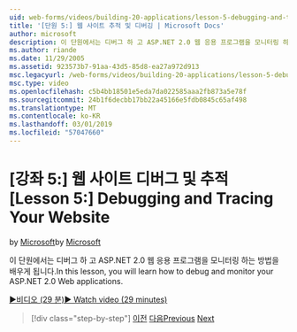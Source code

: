 ```yaml
---
uid: web-forms/videos/building-20-applications/lesson-5-debugging-and-tracing-your-website
title: '[단원 5:] 웹 사이트 추적 및 디버깅 | Microsoft Docs'
author: microsoft
description: 이 단원에서는 디버그 하 고 ASP.NET 2.0 웹 응용 프로그램을 모니터링 하는 방법을 배우게 됩니다.
ms.author: riande
ms.date: 11/29/2005
ms.assetid: 923573b7-91aa-43d5-85d8-ea27a972d913
msc.legacyurl: /web-forms/videos/building-20-applications/lesson-5-debugging-and-tracing-your-website
msc.type: video
ms.openlocfilehash: c5b4bb18501e5eda7da022585aaa2fb873a5e78f
ms.sourcegitcommit: 24b1f6decbb17bb22a45166e5fdb0845c65af498
ms.translationtype: MT
ms.contentlocale: ko-KR
ms.lasthandoff: 03/01/2019
ms.locfileid: "57047660"
---
```

<a name="lesson-5-debugging-and-tracing-your-website"></a><span data-ttu-id="87119-103">[강좌 5:] 웹 사이트 디버그 및 추적</span><span class="sxs-lookup"><span data-stu-id="87119-103">[Lesson 5:] Debugging and Tracing Your Website</span></span>
====================
<span data-ttu-id="87119-104">by [Microsoft](https://github.com/microsoft)</span><span class="sxs-lookup"><span data-stu-id="87119-104">by [Microsoft](https://github.com/microsoft)</span></span>

<span data-ttu-id="87119-105">이 단원에서는 디버그 하 고 ASP.NET 2.0 웹 응용 프로그램을 모니터링 하는 방법을 배우게 됩니다.</span><span class="sxs-lookup"><span data-stu-id="87119-105">In this lesson, you will learn how to debug and monitor your ASP.NET 2.0 Web applications.</span></span>

[<span data-ttu-id="87119-106">&#9654;비디오 (29 분)</span><span class="sxs-lookup"><span data-stu-id="87119-106">&#9654; Watch video (29 minutes)</span></span>](https://channel9.msdn.com/Blogs/ASP-NET-Site-Videos/lesson-5-debugging-and-tracing-your-website)

> [!div class="step-by-step"]
> <span data-ttu-id="87119-107">[이전](lesson-4-understanding-web-application-state.md)
> [다음](lesson-6-working-with-stylesheets-and-master-pages.md)</span><span class="sxs-lookup"><span data-stu-id="87119-107">[Previous](lesson-4-understanding-web-application-state.md)
[Next](lesson-6-working-with-stylesheets-and-master-pages.md)</span></span>

